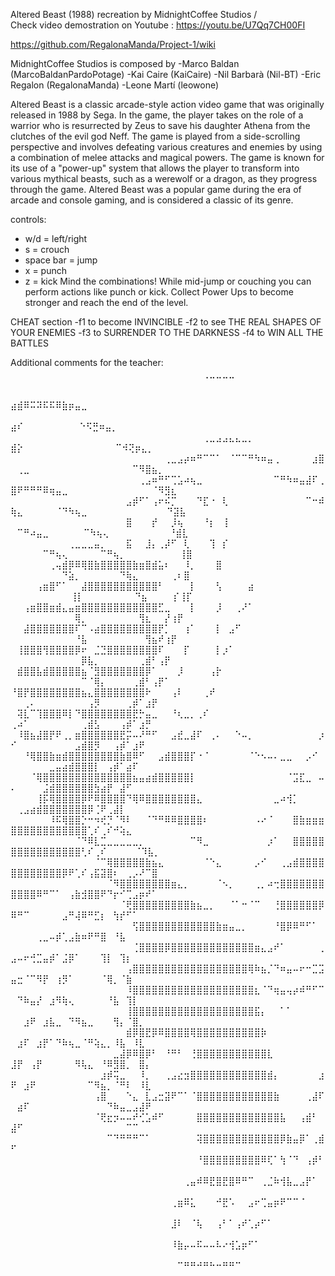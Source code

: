 Altered Beast (1988) recreation by MidnightCoffee Studios /  
Check video demostration on Youtube : https://youtu.be/U7Qq7CH00FI

https://github.com/RegalonaManda/Project-1/wiki

MidnightCoffee Studios is composed by
-Marco Baldan (MarcoBaldanPardoPotage)
-Kai Caire (KaiCaire)
-Nil Barbarà (Nil-BT)
-Eric Regalon (RegalonaManda)
-Leone Martí (leowone)

Altered Beast is a classic arcade-style action video game that was originally released in 1988 by Sega. In the game, the player takes on the role of a warrior who is resurrected by Zeus to save his daughter Athena from the clutches of the evil god Neff. The game is played from a side-scrolling perspective and involves defeating various creatures and enemies by using a combination of melee attacks and magical powers. The game is known for its use of a "power-up" system that allows the player to transform into various mythical beasts, such as a werewolf or a dragon, as they progress through the game. Altered Beast was a popular game during the era of arcade and console gaming, and is considered a classic of its genre.


controls:
- w/d = left/right
- s = crouch
- space bar = jump
- x = punch
- z = kick
Mind the combinations! While mid-jump or couching you can perform actions like punch or kick.
Collect Power Ups to become stronger and reach the end of the level.

CHEAT section
-f1 to become INVINCIBLE
-f2 to see THE REAL SHAPES OF YOUR ENEMIES
-f3 to SURRENDER TO THE DARKNESS
-f4 to WIN ALL THE BATTLES

Additional comments for the teacher:
	⠀⠀⠀⠀⠀⠀⠀⠀⠀⠀⠀⠀⠀⠀⠀⠀⠀⠀⠀⠀⠀⠀⠀ ⠀⠀⠀⠀⠀⠀⠀⠀⠀⠀⠀⠀⠀⠀⠀⠀⠀⠀⠀⠀⠀⠀⠀⠀⠀⠀⠀⠀⠀⠀⢀⣀⣀⣀⣀⠀⠀⠀⠀⠀⠀⠀⠀⠀⠀⠀⠀⠀⠀⠀⠀⠀⠀
	⠀⠀⠀⠀⠀⠀⠀⠀⠀⠀⠀⠀⠀⠀⠀⠀⠀⠀⠀⠀⠀⠀ ⠀⠀⠀⠀⠀⠀⠀⠀⠀⠀⠀⠀⠀⠀⠀⠀⠀⠀⠀⠀⠀⠀⠀⠀⠀⠀⠀⠀ ⣴⣾⠿⠭⠽⠯⠯⠿⣷⡶⣤⣀⠀⠀⠀⠀⠀⠀⠀⠀⠀⠀⠀⠀
	⠀⠀⠀⠀⠀⠀⠀⠀⠀⠀⠀⠀⠀⠀⠀⠀⠀⠀⠀⠀⠀⠀⠀⠀⠀⠀⠀⠀⠀⠀⠀⠀⠀⠀⠀⠀⠀⠀⠀⠀⠀⠀⠀⠀⠀⠀⠀⠀⠀  ⣴⠎ ⠀⠀⠀⠀⠀⠀⠀⠀ ⠑⠫⣛⠶⣤⡀⠀⠀⠀⠀⠀⠀⠀⠀
	⠀⠀⠀⠀⠀⠀⠀⠀⠀⠀⠀⠀⠀⠀⠀⠀⠀⠀⠀⠀⠀⠀⠀⠀⠀⠀⠀⠀⠀⠀⢀⣀⣠⣠⣄⣄⣀⡀⠀⠀⠀⠀⠀⠀⠀⠀⠀⠀ ⣾⡕ ⠀⠀⠀⠀⠀⠀⠀⠀⠀⠀⠀⠀⠀⠀⠉⠺⢝⡶⣄⡀⠀⠀⠀⠀⠀
	⠀⠀⠀⠀⠀⠀⠀⠀⠀⠀⠀⠀⠀⠀⠀⠀⠀⠀⠀⠀⠀⠀⠀⠀⢀⣀⣠⡴⠶⠛⠉⠉⠁⠀⠈⠉⠉⠛⠳⠶⣤⢀⠀⠀⠀⠀⠀⣰⣿ ⠀⢀⣀⠀⠀⠀⠀⠀⠀⠀⠀⠀⠀⠀⠀⠀⠀⠀⠀⠉⠻⣿⣦⡀⠀⠀⠀
	⠀⠀⠀⠀⠀⠀⠀⠀⠀⠀⠀⠀⠀⠀⠀⠀⠀⠀⠀⠀⢀⣠⠶⠛⠋⢉⣡⠴⢦⣀⠀⠀⠀⠀⠀⠀⠀⠀⠀⠀⠀⠉⠛⠳⠶⣤⣼⠏⢀⣿⠟⠛⠛⠛⠿⢶⣤⣀⠀⠀⠀⠀⠀⠀⠀⠀⠀⠀⠀⠀⠀⠈⠻⣻⣆⠀⠀
	⠀⠀⠀⠀⠀⠀⠀⠀⠀⠀⠀⠀⠀⠀⠀⠀⠀⠀⣠⡾⠋⠁⢠⠖⠮⡉⠀⠀⠀⠙⣏⠐⠀⢇⠀⠀⠀⠀⠀⠀⠀⠀⠀⠀⠀⠀⠉⠒⠾⢷⣄⠀⠀⠀⠀⠀⠈⠙⠳⢦⣀⠀⠀⠀⠀⠀⠀⠀⠀⠀⠀⠀⠀ ⠙⣽⣧⠀
	⠀⠀⠀⠀⠀⠀⠀⠀⠀⠀⠀⠀⠀⠀⠀⠀⠀⠀⣿⠀⠀⠀⡞⠀⠀⡸⢦⠀⠀⠀⠘⡆⠀⢸⠀⠀⠀⠀⠀⠀⠀⠀⠀⠀⠀⠀⠀⠀⠀⠀⠉⠛⠴⣤⣀⠀⠀⠀⠀ ⠀⠉⠳⢦⢄⠀⠀⠀⠀⠀⠀⠀⠀⠀  ⠘⣾⣇
	⠀⠀⠀⠀⠀⠀⠀⠀⠀⢀⣀⣀⣀⣤⡀⠀⠀⠀⣯⠀⠀⣸⡄⢀⡼⠋⠀⢇⠀⠀⠀⢹⠀⡎⠀⠀⠀⠀⠀⠀⠀⠀⠀⠀⠀⠀⠀⠀⠀⠀⠀⠀⠀⠀⠉⠛⢦⢄⠀⠀⠀⠀⠀⠉⠛⢦⡀⠀⠀⠀⠀⠀⠀ ⠀⠀⢸⣿
	⠀⠀⠀⠀⠀⠀⢀⢤⣾⡿⠿⢿⣿⣷⣿⣿⣿⣿⣿⣷⣶⣿⣾⣥⠆⠀⠀⠸⡀⠀⠀⠀⣿⠀⠀⠀⠀⠀⠀⠀⠀⠀⠀⠀⠀⠀⠀⠀⠀⠀⠀⠀⠀⠀⠀⠀⠀⠙⣵⡀⠀⠀⠀⠀⠀⠀⠙⢷⣄⠀⠀⠀⠀⠀⢀⠆⣿
	⠀⠀⠀⠀⢠⣶⣿⠋⠁⠀⠀⣼⣿⣿⣿⣿⣿⣿⣿⣿⣿⣿⣿⠃⠀⠀⠀⠀⡇⠀⠀⠀⢣⠀⠀⠀⠀⣴⠀⠀⠀⠀⠀⠀⠀⠀⠀⠀⠀⠀⠀⠀⠀⠀⠀⠀⠀⠀ ⢸⡇⠀⠀⠀⠀⠀⠀⠀⠀⠙⣦⠀⠀⠀⠀⡎⢸⡏
	⠀⠀⢠⣶⣿⣿⣶⣾⣄⣤⣶⣿⣿⣿⣿⣿⣿⣿⣿⣿⣿⣿⣿⣋⣀⠀⠀⠀⡇⠀⠀⠀⡸⠀⠀⢀⠜⠁⠀⠀⠀⠀⠀⠀⠀⠀⠀⠀⠀⠀⠀⠀⠀⠀⠀⠀⠀⠀⠀⢿⡀⠀⠀⠀⠀⠀⠀⠀⠀⢻⣆⠀⠀⡜⢰⡟⠀
	⠀⠀⣼⣿⣿⣿⣿⣿⣿⣿⠏⠉⠠⣴⣿⣿⣿⣿⣿⣿⣿⣿⣿⡟⡁⠀⠀⢰⠁⠀⠀⠀⡇⠀⣠⠋⠀⠀⠀⠀⠀⠀⠀⠀⠀⠀⠀⠀⠀⠀⠀⠀⠀⠀⠀⠀⠀⠀⠀⠘⣧⠀⠀⠀⠀⠀⠀⠀⠀⠀⢻⣦⠞⢰⡟⠀⠀
	⠀⢸⣿⣿⣿⢻⣿⣿⣿⣿⡿⠖⠀⣈⣙⣿⣿⣿⣿⣿⣿⣿⣿⠏⠀⠀⠀⡏⠀⠀⠀⠀⡇⡰⠁⠀⠀⠀⠀⠀⠀⠀⠀⠀⠀⠀⠀⠀⠀⠀⠀⠀⠀⠀⠀⠀⠀⠀⠀⠀⡿⣧⡀⠀⠀⠀⠀⠀⠀⢀⣾⠃⢠⡟⠀⠀⠀
	⠀⣾⣿⣿⣧⣾⣿⣿⣿⣿⣿⣦⠈⣻⣿⣿⣿⣿⣿⣿⣿⡿⠁⠀⠀⠀⡸⠀⠀⠀⠀⢠⡗⠀⠀⠀⠀⠀⠀⠀⠀⠀⠀⠀⠀⠀⠀⠀⠀⠀⠀⠀⠀⠀⠀⠀⠀⠀⠀⠀⠉⠈⢿⡄⠀⠀⠀⠀⢀⣾⠃⢠⡟⠁⠀⠀⠀
	⠘⣿⡟⣿⣿⣿⣿⣿⣿⣿⣿⣦⣄⣿⣿⣿⣿⣿⣿⣿⣿⠗⠀⠀⠀⢠⠇⠀⠀⠀⢀⠞⠀⠀⠀⠀⠀⠀⠀⠀⠀⠀⠀⠀⠀⠀⠀⠀⠀⠀⠀⢀⠄⠀⠀⠀⠀⠀⠀⠀⠀⢠⡻⠀⠀⠀⠀⢀⡾⠁⣰⡟⠀⠀⠀⠀⠀
	⠀⢽⣇⠉⢹⣿⣿⣿⠿⡇⠙⣿⣿⣿⣿⣿⣿⣿⣿⣟⡓⣤⣀⠀⠀⠘⢆⣀⡀⢀⠎⠀⠀⠀⠀⠀⠀⠀⠀⠀⠀⠀⠀⠀⠀⠀⠀⠀⠀⢀⠴⠁⠀⠀⠀⠀⠀⠀⠀⠀⢀⣾⣣⠀⠀⠀⢠⡾⠁⣰⡛⠀⠀⠀⠀⠀⠀
	⠀⠸⣿⣦⣼⣿⡟⠟⢀⡀⣶⣿⣿⣿⣿⣿⣿⣟⡭⠤⠜⠛⠋⠀⠀⣠⣞⣀⣼⠏⠀⢀⠄⠀⠀⠑⠤⡀⠀⠀⠀⠀⠀⠀⠀⠀⠀⠀⡰⠊⠀⠀⠀⠀⠀⠀⠀⠀⠀⣠⣾⣿⡻⠀⠀⢠⡾⠁⣰⠟⠀⠀⠀⠀⠀⠀⠀
	⠀⠀⠘⢿⣿⣿⣷⣶⣾⣿⣿⣿⣿⣿⣿⣿⣿⣷⣿⠿⠋⠀⠀⣠⣾⣿⣿⣿⡏⠐⠈⠀⠀⠀⠀⠀⠀⠈⠑⠢⠤⠄⣀⣀⠀⠀⡠⠊⠀⠀⠀⠀⠀⠀⠀⣀⣤⣴⣾⣿⣿⣿⡇⠀⢠⡾⠁⣴⠏⠀⠀⠀⠀⠀⠀⠀⠀
	⠀⠀⠀⠈⢿⣿⣿⣿⣿⣿⣿⣿⣿⣿⣿⣿⣿⣿⣿⣦⣤⣴⣾⣿⣿⣿⣿⣿⡇⠀⠀⠀⠀⠀⠀⠀⠀⠀⠀⠀⠀⠀⠀⠈⣩⣏⣀⠀⠤⠄⠀⠀⠀⠀⣨⣾⣿⣿⣿⣿⣿⣿⣳⣴⡟⠀⣼⠋⠀⠀⠀⠀⠀⠀⠀⠀⠀
	⠀⠀⠀⠀⢸⡯⢿⣿⣿⣿⣿⡿⠟⠿⣿⣿⣿⣿⠙⢿⠿⣿⣿⣿⣿⣿⣿⣿⣿⣄⠀⠀⠀⠀⠀⠀⠀⠀⠀⠀⠀⣀⠴⢺⡁⠀⠀⠀⠀⠀⢀⣠⣴⣾⣿⣿⣿⣿⣿⣿⣿⡿⢈⠟⢀⣼⡇⠀⠀⠀⠀⠀⠀⠀⠀⠀⠀
	⠀⠀⠀⠀⠀⠀⠸⠯⢿⣿⣿⡑⠒⠲⢞⡙⠈⠻⠇⠀⠀⠈⠙⠛⠿⠿⣿⣿⣿⣿⠆⠀⠀⠀⠀⠀⠀⠀⠠⠔⠈⠀⠀⠀⣿⣷⣶⣶⣶⣿⣿⣿⣿⣿⣿⣿⣿⣿⣿⣿⣿⢁⠎⢀⠎⠚⢵⣄⠀⠀⠀⠀⠀⠀⠀
	⠀⠀⠀⠀⠀⠀⠀⠀⠀⠀⠈⠙⠿⣇⣉⣀⣀⣀⣀⣀⡀⠀⠀⠀⠀⠀⠀⠀⠉⠻⣀⠀⠀⠀⠀⠀⠀⠀⠀⠀⡰⠁⠀⠀⣿⣿⣿⣿⣿⣿⣿⣿⣿⣿⣿⣿⣿⣿⣿⣿⢃⠎⢀⠎⠀⠀⠀ ⠀⠈⠹⣧⡀⠀⠀⠀⠀⠀
	⠀⠀⠀⠀⠀⠀⠀⠀⠀⠀⠀⠀⠀⠈⠉⢿⣿⣿⣿⣿⣿⣷⣦⣄⠀⠀⠀⠀⠀⠀⠈⠑⣄⠀⠀⠀⠀⠀⡠⠊⠀⠀⢀⣠⣾⣿⣿⣿⣿⣿⣿⣿⣿⣿⣿⣿⣿⡿⠟⢁⠎⢠⣯⣽⣿⠆⠀⢀⡠⠜⠉⣿⠀⠀⠀⠀⠀
	⠀⠀⠀⠀⠀⠀⠀⠀⠀⠀⠀⠀⠀⠀⠀⠈⠻⣿⣿⣿⣿⣿⣿⣿⣿⣶⣄⡀⠀⠀⠀⠀⠈⠢⡀⠀⠀⠀⢀⡀⠴⢒⣿⣿⣿⣿⣿⣿⣿⣿⣿⣿⣿⠿⠛⠉⠁⠀⢠⣷⣺⣿⣿⠟⠙⡖⠊⢉⣠⡶⠞⠁⠀⠀⠀⠀⠀
	⠀⠀⠀⠀⠀⠀⠀⠀⠀⠀⠀⠀⠀⠀⠀⠀⠀⠈⢟⣿⣿⣿⣿⣿⣿⣿⣿⣿⣷⣦⣀⡀⠀⠀⠈⠁⠒⠈⠉⠀⠀⢘⣿⣿⣿⣿⣿⣿⡿⠿⠛⠉⠀⠀⠀⠀⠀⣠⠛⢼⠿⠛⣋⡆⠀⢳⡞⠋⠁⠀⠀⠀⠀⠀⠀⠀⠀
	⠀⠀⠀⠀⠀⠀⠀⠀⠀⠀⠀⠀⠀⠀⠀⠀⠀⠀⠀⢫⣿⣿⣿⣿⣿⣿⣿⣿⣿⣿⣿⣿⣷⣶⣤⣀⡀⠀⠀⠀⠀⠘⣿⡿⠿⠛⠋⠁⠀⠀⠀⠀⠀⢀⣀⠤⡾⢁⣠⣷⠶⠟⠛⣿⠀⠘⣧⠀⠀⠀⠀⠀⠀⠀⠀⠀⠀
	⠀⠀⠀⠀⠀⠀⠀⠀⠀⠀⠀⠀⠀⠀⠀⠀⠀⠀⠀⢈⣿⣿⣿⣿⡿⣿⣿⣿⣿⣿⣿⣿⣿⣿⣿⣿⣿⣿⣶⣄⣠⠞⠁⠀⠀⠀⠀⠀⢀⣠⠤⠖⢚⣉⣤⡾⠁⣨⡿⠁⠀⠀⠀⢹⡇⠀⢹⡆⠀⠀⠀⠀⠀⠀⠀⠀⠀
	⠀⠀⠀⠀⠀⠀⠀⠀⠀⠀⠀⠀⠀⠀⠀⠀⠀⠀⢠⣿⣿⣿⣿⣿⣿⣿⣿⣿⣿⣿⣿⣿⣿⣿⣿⣿⣿⢿⠷⣦⡈⠙⠶⣤⠤⠖⠒⣉⣩⣤⣒⠈⠉⠻⡟⠀⢰⡻⠁⠀⠀⠀⠀⠈⢿⡀⠈⣷⠀⠀⠀⠀⠀⠀⠀⠀⠀
	⠀⠀⠀⠀⠀⠀⠀⠀⠀⠀⠀⠀⠀⠀⠀⠀⠀⠀⠸⣿⣿⣿⣿⣿⣿⣿⣿⣿⣿⣿⣿⣿⣿⣿⣿⣿⣿⣿⣆⠈⠙⢶⣤⢤⡴⠾⠛⠋⠉⠀⠙⠷⣤⡜⠀⣰⠻⢷⢄⠀⠀⠀⠀⠀⠘⣧⠀⢹⡇⠀⠀⠀⠀⠀⠀⠀⠀
	⠀⠀⠀⠀⠀⠀⠀⠀⠀⠀⠀⠀⠀⠀⠀⠀⠀⠀⢸⣿⣿⣿⣿⣿⣿⣿⣿⣿⣿⣿⣿⣿⣿⣿⣿⣿⣿⣿⣯⡄⠀⠀⠁⠁⠀⠀⠀⠀⠀⠀⠀⣰⠟⠀⣰⣧⣀⠀⠙⠻⣦⣀⠀⠀⠀⢻⡄⠈⣿⡀⠀⠀⠀⠀⠀⠀⠀
	⠀⠀⠀⠀⠀⠀⠀⠀⠀⠀⠀⠀⠀⠀⠀⠀⠀⠀⣾⡿⣿⣟⡿⠿⣿⣿⣿⣿⢿⣿⣿⣿⣿⣿⣿⣿⣿⣿⣿⡷⠀⠀⠀⠀⠀⠀⠀⠀⠀⠀⣰⠏⠀⣰⡟⠁⠙⠷⢦⣀⠈⠛⢵⣄⡀⠸⣧⠀⠸⣇⠀⠀⠀⠀⠀⠀⠀
	⠀⠀⠀⠀⠀⠀⠀⠀⠀⠀⠀⠀⠀⠀⠀⠀⣀⣼⡿⠿⣿⡿⠃⠀⠘⠛⠃⠀⢘⣿⣿⣿⣿⣿⣿⣿⣿⣿⣿⣿⣇⠀⠀⠀⠀⠀⠀⠀⠀⣸⡟⠀⢠⡟⠀⠀⠀⠀⠀⠻⢧⣄⠀⠘⠿⣻⣿⡀⠀⣿⡄⠀⠀⠀⠀⠀⠀
	⠀⠀⠀⠀⠀⠀⠀⠀⠀⠀⠀⠀⠀⠀⣰⡾⢭⣀⠀⠀⠸⡀⠀⠀⢀⣠⣔⣲⣿⣿⣿⣿⣿⣿⣿⣿⣿⣿⣿⣿⣾⡄⠀⠀⠀⠀⠀⠀⣰⠟⠀⣰⠟⠀⠀⠀⠀⠀⠀⠀⠀⠉⠻⣦⡀⠈⠛⠇⠀⠸⣇⠀⠀⠀⠀⠀⠀
	⠀⠀⠀⠀⠀⠀⠀⠀⠀⠀⠀⠀⠀⢠⣿⠀⠀⠀⠑⣄⠀⣇⣠⣒⣽⠟⠉⠁⠈⣿⣿⣿⣿⣿⣿⣿⣿⣿⣿⣿⣿⣷⠀⠀⠀⠀⢀⣼⠏⠀⣴⠏⠀⠀⠀⠀⠀⠀⠀⠀⠀⠀⠀⠀⠙⠷⣤⣀⣠⣼⠟⠀⠀⠀⠀⠀⠀
	⠀⠀⠀⠀⠀⠀⠀⠀⠀⠀⠀⠀⠀⠈⢟⣖⡲⠤⠤⠞⢊⣡⠾⠋⠀⠀⠀⠀⠀⣿⣿⣿⣿⣿⣿⣿⣿⣿⣿⣿⣿⣿⣧⠀⠀⢠⣾⠃⠀⣼⠋⠀⠀⠀⠀⠀⠀⠀⠀⠀⠀⠀⠀⠀⠀⠀⠀⠉⠉⠀⠀⠀⠀⠀⠀⠀⠀
	⠀⠀⠀⠀⠀⠀⠀⠀⠀⠀⠀⠀⠀⠀⠀⠉⠙⠛⠛⠛⠉⠁⠀⠀⠀⠀⠀⠀⠀⢽⣿⣿⣿⣿⣿⣿⣿⣿⣿⣿⣿⣿⡿⣷⣤⡿⠁⢀⣾⠋⠀⠀⠀⠀⠀⠀⠀⠀⠀⠀⠀⠀⠀⠀⠀⠀⠀⠀⠀⠀⠀⠀⠀⠀⠀⠀⠀
	⠀⠀⠀⠀⠀⠀⠀⠀⠀⠀⠀⠀⠀⠀⠀⠀⠀⠀⠀⠀⠀⠀⠀⠀⠀⠀⠀⠀⠀⠘⣿⣿⣿⣿⣿⣿⣿⣿⣿⠿⢏⠁⢳⠈⠙⠀⢠⡾⠃⠀⠀⠀⠀⠀⠀⠀⠀⠀⠀⠀⠀⠀⠀⠀⠀⠀⠀⠀⠀⠀⠀⠀⠀⠀⠀⠀⠀
	⠀⠀⠀⠀⠀⠀⠀⠀⠀⠀⠀⠀⠀⠀⠀⠀⠀⠀⠀⠀⠀⠀⠀⠀⠀⠀⠀⢀⣤⠾⠿⣟⣿⣟⣿⠿⠛⠉⠀⢀⣈⠷⢺⣧⣀⣠⡟⠁⠀⠀⠀⠀⠀⠀⠀⠀⠀⠀⠀⠀⠀⠀⠀⠀⠀⠀⠀⠀⠀⠀⠀⠀⠀⠀⠀⠀⠀
	⠀⠀⠀⠀⠀⠀⠀⠀⠀⠀⠀⠀⠀⠀⠀⠀⠀⠀⠀⠀⠀⠀⠀⠀⠀⢀⣶⠿⣅⠀⠀⠀⠚⣟⠡⠀⠀⣠⠖⢉⣤⡶⠟⠉⠉⠈⠀⠀⠀⠀⠀⠀⠀⠀⠀⠀⠀⠀⠀⠀⠀⠀⠀⠀⠀⠀⠀⠀⠀⠀⠀⠀⠀⠀⠀⠀⠀
	⠀⠀⠀⠀⠀⠀⠀⠀⠀⠀⠀⠀⠀⠀⠀⠀⠀⠀⠀⠀⠀⠀⠀⠀⠀⣸⠇⠀⠈⢧⠀⠀⢠⠃⠁⢠⠞⢁⡴⠋⠁⠀⠀⠀⠀⠀⠀⠀⠀⠀⠀⠀⠀⠀⠀⠀⠀⠀⠀⠀⠀⠀⠀⠀⠀⠀⠀⠀⠀⠀⠀⠀⠀⠀⠀⠀⠀
	⠀⠀⠀⠀⠀⠀⠀⠀⠀⠀⠀⠀⠀⠀⠀⠀⠀⠀⠀⠀⠀⠀⠀⠀⠀⠸⣷⡤⠤⠯⠤⠤⠧⠔⢺⣡⡶⠋⠁⠀⠀⠀⠀⠀⠀⠀⠀⠀⠀⠀⠀⠀⠀⠀⠀⠀⠀⠀⠀⠀⠀⠀⠀⠀⠀⠀⠀⠀⠀⠀⠀⠀⠀⠀⠀⠀
	⠀⠀⠀⠀⠀⠀⠀⠀⠀⠀⠀⠀⠀⠀⠀⠀⠀⠀⠀⠀⠀⠀⠀⠀⠀⠀⠉⠛⠛⠚⠛⠓⠒⠛⠛⠉⠀⠀⠀⠀⠀⠀⠀⠀⠀⠀⠀⠀⠀⠀⠀⠀⠀⠀⠀⠀⠀⠀⠀⠀⠀⠀⠀⠀⠀⠀⠀⠀⠀⠀⠀⠀⠀⠀⠀⠀⠀
